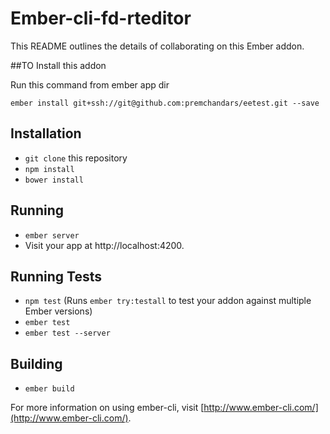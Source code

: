 # Ember-cli-fd-rteditor

This README outlines the details of collaborating on this Ember addon.

##TO Install this addon

Run this command from ember app dir

` ember install git+ssh://git@github.com:premchandars/eetest.git --save `


## Installation

* `git clone` this repository
* `npm install`
* `bower install`

## Running

* `ember server`
* Visit your app at http://localhost:4200.

## Running Tests

* `npm test` (Runs `ember try:testall` to test your addon against multiple Ember versions)
* `ember test`
* `ember test --server`

## Building

* `ember build`

For more information on using ember-cli, visit [http://www.ember-cli.com/](http://www.ember-cli.com/).
